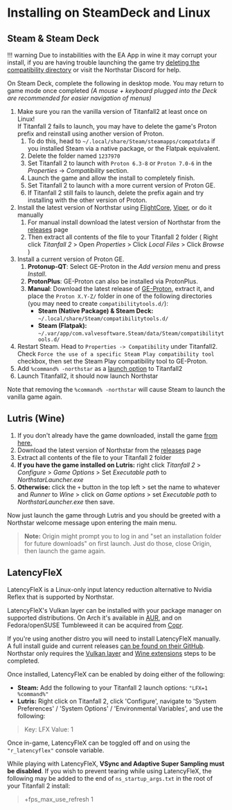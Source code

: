 # Installing on SteamDeck and Linux

## Steam & Steam Deck

!!! warning
    Due to instabilities with the EA App in wine it may corrupt your install, if you are having trouble launching the game try [deleting the compatibility directory](linux-troubleshooting.md#northstar-not-launching-with-steam) or visit the Northstar Discord for help.


On Steam Deck, complete the following in desktop mode. You may return to game mode once completed _(A mouse + keyboard plugged into the Deck are recommended for easier navigation of menus)_

 1. Make sure you ran the vanilla version of Titanfall2 at least once on Linux!<br>
    If Titanfall 2 fails to launch, you may have to delete the game's Proton prefix and reinstall using another version of Proton.
    1. To do this, head to `~/.local/share/Steam/steamapps/compatdata` if you installed Steam via a native package, or the Flatpak equivalent.
    2. Delete the folder named `1237970`
    3. Set Titanfall 2 to launch with `Proton 6.3-8` or `Proton 7.0-6` in the _Properties_ -> _Compatibility_ section.
    4. Launch the game and allow the install to completely finish.
    5. Set Titanfall 2 to launch with a more current version of Proton GE.
    6. If Titanfall 2 still fails to launch, delete the prefix again and try installing with the other version of Proton.
 2. Install the latest version of Northstar using [FlightCore](../installing-northstar/northstar-installers/README.md#geckoeidechse-flightcore), [Viper](../installing-northstar/northstar-installers/README.md#0negal-viper), or do it manually
    1. For manual install download the latest version of Northstar from the [releases](https://github.com/R2Northstar/Northstar/releases) page
    2. Then extract all contents of the file to your Titanfall 2 folder ( Right click _Titanfall 2_ > Open _Properties_ > Click _Local Files_ > Click _Browse_ )
 3. Install a current version of Proton GE.<br>
    1. **Protonup-QT**: Select GE-Proton in the _Add version_ menu and press _Install_.
    2. **ProtonPlus**: GE-Proton can also be installed via ProtonPlus.
    3. **Manual**: Download the latest release of [GE-Proton](https://github.com/GloriousEggroll/proton-ge-custom/releases/), extract it, and place the `Proton X.Y-Z/` folder in one of the following directories (you may need to create `compatibilitytools.d/`):
         * **Steam (Native Package) & Steam Deck:** `~/.local/share/Steam/compatibilitytools.d/`
         * **Steam (Flatpak):** `~/.var/app/com.valvesoftware.Steam/data/Steam/compatibilitytools.d/`
 4. Restart Steam. Head to `Properties -> Compatibility` under Titanfall2. Check `Force the use of a specific Steam Play compatibility tool` checkbox, then set the Steam Play compatibility tool to GE-Proton.
 5. Add `%command% -northstar` as a [launch option](../installing-northstar/troubleshooting.md#launch-opts) to Titanfall2
 6. Launch Titanfall2, it should now launch Northstar

Note that removing the `%command% -northstar` will cause Steam to launch the vanilla game again.

## Lutris (Wine)

1. If you don't already have the game downloaded, install the game [from here.](https://lutris.net/games/titanfall-2/)
2. Download the latest version of Northstar from the [releases](https://github.com/R2Northstar/Northstar/releases) page
3. Extract all contents of the file to your Titanfall 2 folder
4. **If you have the game installed on Lutris:** right click _Titanfall 2_ > _Configure_ > _Game Options_ > Set _Executable path_ to _NorthstarLauncher.exe_
5. **Otherwise:** click the `+` button in the top left > set the name to whatever and _Runner_ to _Wine_ > click on _Game options_ > set _Executable path_ to _NorthstarLauncher.exe_ then save.

Now just launch the game through Lutris and you should be greeted with a Northstar welcome message upon entering the main menu.

> **Note:** Origin might prompt you to log in and "set an installation folder for future downloads" on first launch. Just do those, close Origin, then launch the game again.

## LatencyFleX

LatencyFleX is a Linux-only input latency reduction alternative to Nvidia Reflex that is supported by Northstar.

LatencyFleX's Vulkan layer can be installed with your package manager on supported distributions. On Arch it's available in [AUR](https://aur.archlinux.org/packages/latencyflex-git), and on Fedora/openSUSE Tumbleweed it can be acquired from [Copr](https://copr.fedorainfracloud.org/coprs/kylegospo/LatencyFleX/).

If you're using another distro you will need to install LatencyFleX manually. A full install guide and current releases [can be found on their GitHub](https://github.com/ishitatsuyuki/LatencyFleX). Northstar only requires the [Vulkan layer](https://github.com/ishitatsuyuki/LatencyFleX#latencyflex-vulkan-layer-essential) and [Wine extensions](https://github.com/ishitatsuyuki/LatencyFleX#latencyflex-wine-extensions-required-for-proton-reflex-integration) steps to be completed.

Once installed, LatencyFleX can be enabled by doing either of the following:

* **Steam:** Add the following to your Titanfall 2 launch options: `"LFX=1 %command%"`
* **Lutris:** Right click on Titanfall 2, click 'Configure', navigate to 'System Preferences' / 'System Options' / 'Environmental Variables', and use the following:

> Key: LFX Value: 1

Once in-game, LatencyFleX can be toggled off and on using the `"r_latencyflex"` console variable.

While playing with LatencyFleX, **VSync and Adaptive Super Sampling must be disabled**. If you wish to prevent tearing while using LatencyFleX, the following may be added to the end of `ns_startup_args.txt` in the root of your Titanfall 2 install:

> \+fps\_max\_use\_refresh 1
